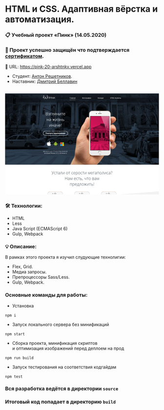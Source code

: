 # HTML и CSS. Адаптивная вёрстка и автоматизация.

### 📋 Учебный проект «Пинк» (14.05.2020)
### 🏅 Проект успешно защищён что подтверждается <a href="https://drive.google.com/file/d/1KO042KwAv3DvlRTqCtqZVfX1UO3eDQZk/view?usp=drive_link" target="_blank">сертификатом</a>.

🔗 URL: <a href="https://pink-20-arshtnkv.vercel.app/" target="_blank">https://pink-20-arshtnkv.vercel.app</a>
* Студент: [Антон Решетников](https://up.htmlacademy.ru/adaptive/20/user/1263227).
* Наставник: [Дмитрий Беллавин](https://htmlacademy.ru/profile/bellavin)

<br clear="both">

<div>
  <img src="source/img/cover-readme.jpg"/>
</div>

### 🛠 Технологии:
- HTML
- Less
- Java Script (ECMAScript 6)
- Gulp, Webpack

### 💡 Описание:
В рамках этого проекта я изучил слудующие технолигии:
- Flex, Grid.
- Медиа запросы.
- Препроцессоры Sass/Less.
- Gulp, Webpack.

### Основные команды для работы:

- Установка 
```
npm i
```

- Запуск локального сервера без минификаций
```
npm start
```

- Сборка проекта, минификация скриптов <br>
и оптимизация изображений перед деплоем на прод
```
npm run build
```

- Запуск тестирования на соответствия кодгайдам
```
npm test
```

### Вся разработка ведётся в директории `source`
### Итоговый код попадает в директорию `build`
